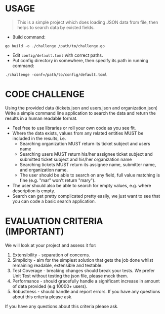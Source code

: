 # USAGE

> This is a simple project which does loading JSON data from file, then helps to search data by existed fields.

- Build command:

`go build -o ./challenge /path/to/challenge.go`

- Edit `config/default.toml` with correct paths.
- Put config directory in somewhere, then specify its path in running command:

`./challenge -conf=/path/to/config/default.toml`

# CODE CHALLENGE

Using the provided data (tickets.json and users.json and organization.json)
Write a simple command line application to search the data and return the results
in a human readable format.
* Feel free to use libraries or roll your own code as you see fit.
* Where the data exists, values from any related entities MUST be included in
the results, i.e.
    * Searching organization MUST return its ticket subject and users
name
    * Searching users MUST return his/her assignee ticket subject and
submitted ticket subject and his/her organization name
    * Searching tickets MUST return its assignee name, submitter name,
and organization name.
    * The user should be able to search on any field, full value matching is fine
(e.g. "mar" won't return "mary").
* The user should also be able to search for empty values, e.g. where
description is empty.
* Search can get pretty complicated pretty easily, we just want to see that you
can code a basic search application.

# EVALUATION CRITERIA (IMPORTANT)

We will look at your project and assess it for:
1. Extensibility - separation of concerns.
2. Simplicity - aim for the simplest solution that gets the job done whilst
remaining readable, extensible and testable.
3. Test Coverage - breaking changes should break your tests. We prefer Unit
Test without testing the json file, please mock them.
4. Performance - should gracefully handle a significant increase in amount of
data provided (e.g 10000+ users).
5. Robustness - should handle and report errors. If you have any questions
about this criteria please ask.

If you have any questions about this criteria please ask.